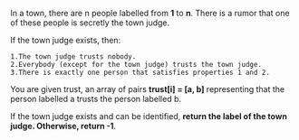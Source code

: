 In a town, there are n people labelled from **1** to **n**.  There is a rumor that one of these people is secretly the town judge.

If the town judge exists, then:

    1.The town judge trusts nobody.
    2.Everybody (except for the town judge) trusts the town judge.
    3.There is exactly one person that satisfies properties 1 and 2.

You are given trust, an array of pairs **trust[i] = [a, b]** representing that the person labelled a trusts the person labelled b.

If the town judge exists and can be identified, **return the label of the town judge.  Otherwise, return -1**.